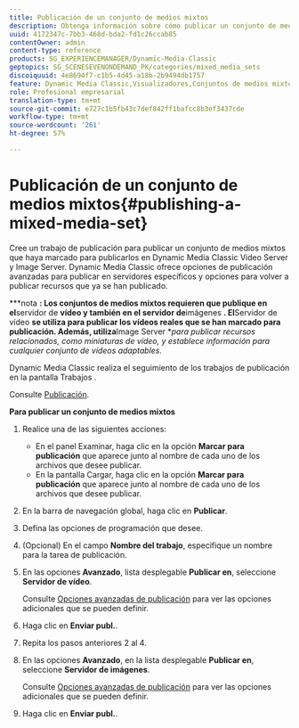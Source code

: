 ```yaml
---
title: Publicación de un conjunto de medios mixtos
description: Obtenga información sobre cómo publicar un conjunto de medios mixtos.
uuid: 4172347c-7bb3-468d-bda2-fd1c26ccab85
contentOwner: admin
content-type: reference
products: SG_EXPERIENCEMANAGER/Dynamic-Media-Classic
geptopics: SG_SCENESEVENONDEMAND_PK/categories/mixed_media_sets
discoiquuid: 4e8694f7-c1b5-4d45-a18b-2b9494db1757
feature: Dynamic Media Classic,Visualizadores,Conjuntos de medios mixtos
role: Profesional empresarial
translation-type: tm+mt
source-git-commit: e727c1b5fb43c7def842ff1bafcc8b3ef3437cde
workflow-type: tm+mt
source-wordcount: '261'
ht-degree: 57%

---
```



# Publicación de un conjunto de medios mixtos{#publishing-a-mixed-media-set}

Cree un trabajo de publicación para publicar un conjunto de medios mixtos que haya marcado para publicarlos en Dynamic Media Classic Video Server y Image Server. Dynamic Media Classic ofrece opciones de publicación avanzadas para publicar en servidores específicos y opciones para volver a publicar recursos que ya se han publicado.

***nota **: Los conjuntos de medios mixtos requieren que publique en el**servidor de **vídeo y también en el servidor de**imágenes **. El**Servidor de vídeo **se utiliza para publicar los vídeos reales que se han marcado para publicación. Además, utiliza**Image Server **para publicar recursos relacionados, como miniaturas de vídeo, y establece información para cualquier conjunto de vídeos adaptables.*

Dynamic Media Classic realiza el seguimiento de los trabajos de publicación en la pantalla Trabajos .

Consulte [Publicación](publishing-files.md#publishing_files).

<!-- 

Comment Type: remark
Last Modified By: unknown unknown 
Last Modified Date: 

<p>RB: Updated the following steps as per Cynthia email, 11/9/2012, added 11/12/2012</p>

 -->

**Para publicar un conjunto de medios mixtos**

1. Realice una de las siguientes acciones:

   * En el panel Examinar, haga clic en la opción **Marcar para publicación**  que aparece junto al nombre de cada uno de los archivos que desee publicar.
   * En la pantalla Cargar, haga clic en la opción **Marcar para publicación**  que aparece junto al nombre de cada uno de los archivos que desee publicar.

1. En la barra de navegación global, haga clic en **Publicar**.
1. Defina las opciones de programación que desee.
1. (Opcional) En el campo **Nombre del trabajo**, especifique un nombre para la tarea de publicación.
1. En las opciones **Avanzado**, lista desplegable **Publicar en**, seleccione **Servidor de vídeo**.

   Consulte [Opciones avanzadas de publicación](publishing-files.md#advanced_publish_options) para ver las opciones adicionales que se pueden definir.

1. Haga clic en **Enviar publ.**.
1. Repita los pasos anteriores 2 al 4.
1. En las opciones **Avanzado**, en la lista desplegable **Publicar en**, seleccione **Servidor de imágenes**.

   Consulte [Opciones avanzadas de publicación](publishing-files.md#advanced_publish_options) para ver las opciones adicionales que se pueden definir.

1. Haga clic en **Enviar publ.**.

